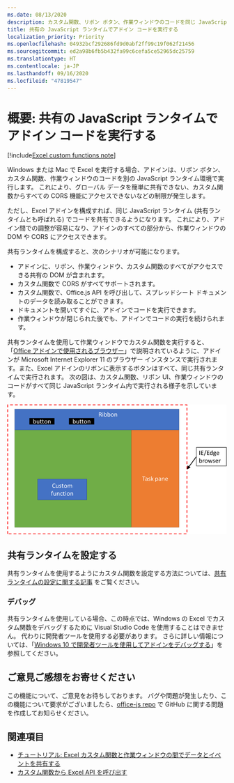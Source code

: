 ```yaml
---
ms.date: 08/13/2020
description: カスタム関数、リボン ボタン、作業ウィンドウのコードを同じ JavaScript ランタイムで実行して、さまざまなアドインでシナリオを調整する方法について説明します。
title: 共有の JavaScript ランタイムでアドイン コードを実行する
localization_priority: Priority
ms.openlocfilehash: 04932bcf292686fd9d0abf2ff99c19f062f21456
ms.sourcegitcommit: ed2a98b6fb5b432fa99c6cefa5ce52965dc25759
ms.translationtype: HT
ms.contentlocale: ja-JP
ms.lasthandoff: 09/16/2020
ms.locfileid: "47819547"
---
```

# <a name="overview-run-your-add-in-code-in-a-shared-javascript-runtimes"></a>概要: 共有の JavaScript ランタイムでアドイン コードを実行する

[!include[Excel custom functions note](../includes/excel-custom-functions-note.md)]

Windows または Mac で Excel を実行する場合、アドインは、リボン ボタン、カスタム関数、作業ウィンドウのコードを別の JavaScript ランタイム環境で実行します。 これにより、グローバル データを簡単に共有できない、カスタム関数からすべての CORS 機能にアクセスできないなどの制限が発生します。

ただし、Excel アドインを構成すれば、同じ JavaScript ランタイム (共有ランタイムとも呼ばれる) でコードを共有できるようになります。 これにより、アドイン間での調整が容易になり、アドインのすべての部分から、作業ウィンドウの DOM や CORS にアクセスできます。

共有ランタイムを構成すると、次のシナリオが可能になります。

- アドインに、リボン、作業ウィンドウ、カスタム関数のすべてがアクセスできる共有の DOM が含まれます。
- カスタム関数で CORS がすべてサポートされます。
- カスタム関数で、Office.js API を呼び出して、スプレッドシート ドキュメントのデータを読み取ることができます。
- ドキュメントを開いてすぐに、アドインでコードを実行できます。
- 作業ウィンドウが閉じられた後でも、アドインでコードの実行を続けられます。

共有ランタイムを使用して作業ウィンドウでカスタム関数を実行すると、「[Office アドインで使用されるブラウザー](../concepts/browsers-used-by-office-web-add-ins.md)」で説明されているように、アドインが Microsoft Internet Explorer 11 のブラウザー インスタンスで実行されます。また、Excel アドインのリボンに表示するボタンはすべて、同じ共有ランタイムで実行されます。 次の図は、カスタム関数、リボン UI、作業ウィンドウのコードがすべて同じ JavaScript ランタイム内で実行される様子を示しています。

![Excel のリボン ボタンと作業ウィンドウを備えた共有ランタイムで実行されるカスタム関数](../images/custom-functions-in-browser-runtime.png)

## <a name="set-up-a-shared-runtime"></a>共有ランタイムを設定する

共有ランタイムを使用するようにカスタム関数を設定する方法については、[共有ランタイムの設定に関する記事](configure-your-add-in-to-use-a-shared-runtime.md) をご覧ください。

### <a name="debugging"></a>デバッグ

共有ランタイムを使用している場合、この時点では、Windows の Excel でカスタム関数をデバッグするために Visual Studio Code を使用することはできません。 代わりに開発者ツールを使用する必要があります。 さらに詳しい情報については、「[Windows 10 で開発者ツールを使用してアドインをデバッグする](../testing/debug-add-ins-using-f12-developer-tools-on-windows-10.md)」を参照してください。

## <a name="give-us-feedback"></a>ご意見ご感想をお寄せください

この機能について、ご意見をお待ちしております。 バグや問題が発生したり、この機能について要求がございましたら、[office-js repo](https://github.com/OfficeDev/office-js) で GitHub に関する問題を作成してお知らせください。

## <a name="see-also"></a>関連項目

- [チュートリアル: Excel カスタム関数と作業ウィンドウの間でデータとイベントを共有する](../tutorials/share-data-and-events-between-custom-functions-and-the-task-pane-tutorial.md)
- [カスタム関数から Excel API を呼び出す](call-excel-apis-from-custom-function.md)
